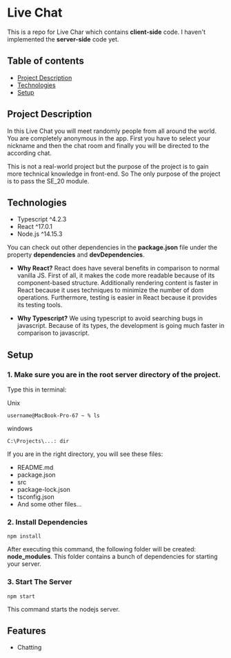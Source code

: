 # Live Chat

This is a repo for Live Char which contains **client-side** code. I haven't implemented the **server-side** code yet.

## Table of contents
* [Project Description](#project-description)
* [Technologies](#technologies)
* [Setup](#setup)


## Project Description

In this Live Chat you will meet randomly people from all around the world. You are completely anonymous in the app. First you have to select your nickname and then the chat room and finally you will be directed to the according chat.

This is not a real-world project but the purpose of the project is to gain more technical knowledge in front-end. So The only purpose of the project is to pass the SE_20 module.

## Technologies

- Typescript ^4.2.3
- React ^17.0.1
- Node.js ^14.15.3

You can check out other dependencies in the **package.json** file under the property **dependencies** and **devDependencies**.

- **Why React?** React does have several benefits in comparison to normal vanilla JS. First of all, it makes the code more readable because of its component-based structure. Additionally rendering content is faster in React because it uses techniques to minimize the number of dom operations. Furthermore, testing is easier in React because it provides its testing tools.

- **Why Typescript?** We using typescript to avoid searching bugs in javascript. Because of its types, the development is going much faster in comparison to javascript.

## Setup

### 1. Make sure you are in the root server directory of the project.

Type this in terminal:

Unix

`username@MacBook-Pro-67 ~ % ls`

windows

`C:\Projects\...: dir`

If you are in the right directory, you will see these files:

- README.md
- package.json
- src
- package-lock.json             
- tsconfig.json
- And some other files...

### 2. Install Dependencies

`npm install`

After executing this command, the following folder will be created: **node_modules**. This folder contains a bunch of dependencies for starting your server.

### 3. Start The Server

`npm start`

This command starts the nodejs server.

## Features

- Chatting
